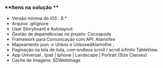 # 
### **Itens na solução ** ##

* Versão mínima do iOS : 8.*
* Arquivo .gitignore
* Usar Storyboard e Autolayout
* Gestão de dependências no projeto:  Cocoapods
* Framework para Comunicação com API: Alamofire
* Mapeamento json -> Unbox e UnboxedAlamofire ;
* Paginação na tela de lista, com endless scroll / scroll infinito TableView.
* App Universal , Ipad | Iphone | Landscape | Portrait (Size Classes)
* Cache de Imagens: SDWebImage